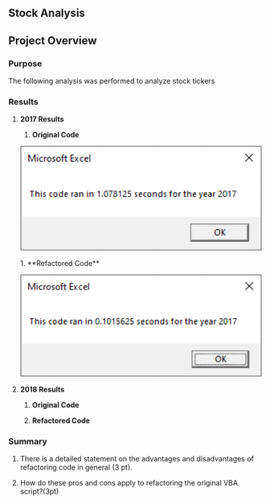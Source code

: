 ## Stock Analysis

## Project Overview

### Purpose
The following analysis was performed to analyze stock tickers

### Results

1. **2017 Results**
   
   1. **Original Code**
   <p align="center">
   <img src="Resources/2017_Stock_Analysis_Original.PNG" width="700"/>
   </p>
   1. **Refactored Code**
   <p align="center">
   <img src="2017_Stock_Analysis_Refactored.PNG" width="700"/>
   </p>
   
2. **2018 Results**
   
   1. **Original Code**
   
   1. **Refactored Code**


### Summary

1. There is a detailed statement on the advantages and disadvantages of refactoring code in general (3 pt).
  
2. How do these pros and cons apply to refactoring the original VBA script?(3pt)
